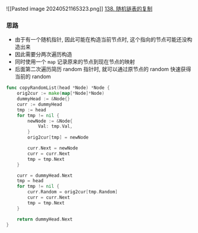 ![[Pasted image 20240521165323.png]]
[138. 随机链表的复制](https://leetcode.cn/problems/copy-list-with-random-pointer/)

### 思路
- 由于有一个随机指针, 因此可能在构造当前节点时, 这个指向的节点可能还没构造出来
- 因此需要分两次遍历构造
- 同时使用一个 `map` 记录原来的节点到现在节点的映射
- 后面第二次遍历简历 random 指针时, 就可以通过原节点的 random 快速获得当前的 random

```go
func copyRandomList(head *Node) *Node {
	orig2cur := make(map[*Node]*Node)
	dummyHead := &Node{}
	curr := dummyHead
	tmp := head
	for tmp != nil {
		newNode := &Node{
			Val: tmp.Val,
		}
		orig2cur[tmp] = newNode

		curr.Next = newNode
		curr = curr.Next
		tmp = tmp.Next
	}

	curr = dummyHead.Next
	tmp = head
	for tmp != nil {
		curr.Random = orig2cur[tmp.Random]
		curr = curr.Next
		tmp = tmp.Next
	}

	return dummyHead.Next
}
```